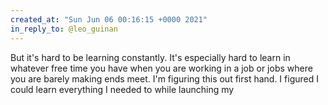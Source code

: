 ```yaml
---
created_at: "Sun Jun 06 00:16:15 +0000 2021"
in_reply_to: @leo_guinan
---
```


But it's hard to be learning constantly. It's especially hard to learn in whatever free time you have when you are working in a job or jobs where you are barely making ends meet. I'm figuring this out first hand. I figured I could learn everything I needed to while launching my